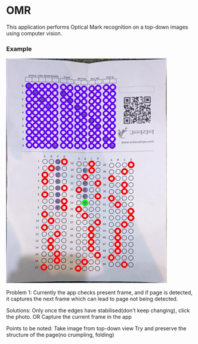 # OMR
This application performs Optical Mark recognition on a top-down images using computer vision.

### Example
![Results of OMR](/RESULTS/15result.jpg)

Problem 1: Currently the app checks present frame, and if page is detected, it captures the next frame which can lead to page not being detected. 

Solutions: Only once the edges have stabilised(don't keep changing), click the photo. OR Capture the current frame in the app


Points to be noted:
Take image from top-down view
Try and preserve the structure of the page(no crumpling, folding)

